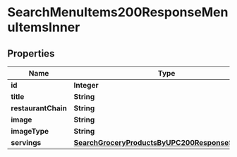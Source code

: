 

# SearchMenuItems200ResponseMenuItemsInner


## Properties

| Name | Type | Description | Notes |
|------------ | ------------- | ------------- | -------------|
|**id** | **Integer** |  |  |
|**title** | **String** |  |  |
|**restaurantChain** | **String** |  |  |
|**image** | **String** |  |  |
|**imageType** | **String** |  |  |
|**servings** | [**SearchGroceryProductsByUPC200ResponseServings**](SearchGroceryProductsByUPC200ResponseServings.md) |  |  [optional] |



